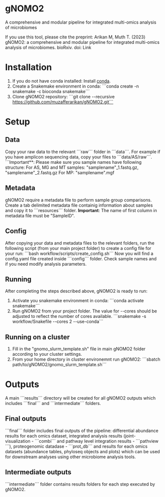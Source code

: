 # gNOMO2
A comprehensive and modular pipeline for integrated multi-omics analysis of microbiomes

If you use this tool, please cite the preprint:
Arikan M, Muth T. (2023) gNOMO2: a comprehensive and modular pipeline for integrated 
multi-omics analysis of microbiomes. bioRxiv. doi: Link

# Installation
1. If you do not have conda installed: Install [conda](https://conda.io/projects/conda/en/latest/user-guide/install/index.html).
2. Create a Snakemake environment in conda:
´´´conda create -n snakemake -c bioconda snakemake´´´
3. Clone gNOMO2 repository:
´´´git clone --recursive https://github.com/muzafferarikan/gNOMO2.git´´´

# Setup
## Data
Copy your raw data to the relevant ´´´raw´´´ folder in ´´´data´´´. For example if you have amplicon sequencing data, copy your files to ´´´data/AS/raw´´´.
´´´Important**: Please make sure you sample names have following structure: 
For AS, MG and MT samples: "samplename"_1.fastq.gz, "samplename"_2.fastq.gz
For MP: "samplename".mgf

## Metadata
gNOMO2 require a metadata file to perform sample group comparisons. Create a tab delimited metadata file containig information about samples and copy it to ´´´resources´´´ folder.
**Important**: The name of first column in metadata file must be "SampleID".

## Config
After copying your data and metadata files to the relevant folders, run the following script (from your main project folder) to create a config file for your run: 
´´´bash workflow/scripts/create_config.sh´´´
Now you will find a config.yaml file created inside ´´´config´´´ folder. Check sample names and if you need modify analysis parameters.

## Running
After completing the steps described above, gNOMO2 is ready to run:
1. Activate you snakemake environment in conda:
´´´conda activate snakemake´´´
2. Run gNOMO2 from your project folder. The value for --cores should be adjusted to reflect the number of cores available. 
´´´snakemake -s workflow/Snakefile --cores 2 --use-conda´´´

## Running on a cluster
1. Fill in the "gnomo_slurm_template.sh" file in main gNOMO2 folder according to your cluster settings.
2. From your home directory in cluster environemnt run gNOMO2:
´´´sbatch path/to/gNOMO2/gnomo_slurm_template.sh´´´

# Outputs
A main ´´´results´´´ directory will be created for all gNOMO2 outputs which includes ´´´final´´´ and ´´´intermediate´´´ folders. 
## Final outputs
´´´final´´´ folder includes final outputs of the pipeline: differential abundance results for each omics dataset, integrated analysis results (joint-visualization - ´´´combi´´´ and pathway level integration results - ´´´pathview´´´), proteogenomic datadase - ´´´prot_db´´´ and results for each omics datasets (abundance tables, phyloseq objects and plots) which can be used for downstream analyses using other microbiome analysis tools. 

## Intermediate outputs
´´´intermediate´´´ folder contains results folders for each step executed by gNOMO2. 
